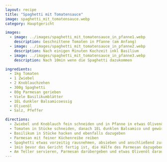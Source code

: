 ```yaml
---
layout: recipe
title: "Spaghetti mit Tomatensauce"
image: spaghetti_mit_tomatensauce.webp
category: Hauptgericht

images:
  - image: ../images/spaghetti_mit_tomatensauce_in_pfanne1.webp
    description: Geschnittene Tomaten in Pfanne (am Anfang)
  - image: ../images/spaghetti_mit_tomatensauce_in_pfanne2.webp
    description: Nach einigen Minuten Kochzeit inkl Basilium
  - image: ../images/spaghetti_mit_tomatensauce_in_pfanne3.webp
    description: Nach 10min wenn die Spaghetti dazukommen

ingredients:
  - 1kg Tomaten
  - 1 Zwiebel
  - 2 Knoblauchzehen
  - 300g Spaghetti
  - 80g Parmesan gerieben
  - Viele Basilikumblätter
  - 1EL dunkler Balsamicoessig
  - Olivenöl
  - Salz, Pfeffer

directions:
  - Zwiebel und Knoblauch fein schneiden und in Pfanne in etwas Olivenöl leicht anschwitzen (oder Zwiebel vorher karamellisieren und erst später Knoblauch dazugeben)
  - Tomaten in Stücke schneiden, danach 1EL dunklen Balsamico und gewürfelte Tomaten (inkl Tomatensaft) dazugeben und ca 10min nicht zugedeckt kochen, währenddessen auch Spaghetti kochen
  - Basilikum in Stücke hacken und ebenfalls dazugeben
  - Parmesan mit feiner Küchenreibe reiben
  - Spaghetti etwas vorzeitig rausnehmen, absieben und anschließend zur Tomatensauce dazugeben und nochmal ca 3-4min kochen lassen (evtl auch etwas Kochwasser zur Sacue geben)
  - 1min bevor das Gericht fertig ist, die Hälfe des Parmesan dazugeben und vermischen
  - Am Teller servieren, Parmesan darübergeben und etwas Olivenöl darauf verteilen
---
```


